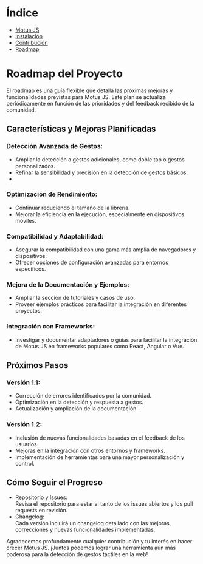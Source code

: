 # Índice

- [Motus JS](./docs/es/README.md)
- [Instalación](./docs/es/Install.md)
- [Contribución](./docs/es/Contributions.md)
- [Roadmap](./docs/es/RoadMap.md)


# Roadmap del Proyecto 
El roadmap es una guía flexible que detalla las próximas mejoras y funcionalidades previstas para Motus JS. Este plan se actualiza periódicamente en función de las prioridades y del feedback recibido de la comunidad.

## Características y Mejoras Planificadas

### Detección Avanzada de Gestos:

- Ampliar la detección a gestos adicionales, como doble tap o gestos personalizados.
- Refinar la sensibilidad y precisión en la detección de gestos básicos.
- 
### Optimización de Rendimiento:

- Continuar reduciendo el tamaño de la librería.
- Mejorar la eficiencia en la ejecución, especialmente en dispositivos móviles.


### Compatibilidad y Adaptabilidad:

- Asegurar la compatibilidad con una gama más amplia de navegadores y dispositivos.
- Ofrecer opciones de configuración avanzadas para entornos específicos.

### Mejora de la Documentación y Ejemplos:

- Ampliar la sección de tutoriales y casos de uso.
- Proveer ejemplos prácticos para facilitar la integración en diferentes proyectos.

### Integración con Frameworks:

- Investigar y documentar adaptadores o guías para facilitar la integración de Motus JS en frameworks populares como React, Angular o Vue.

## Próximos Pasos
### Versión 1.1:

- Corrección de errores identificados por la comunidad.  
- Optimización en la detección y respuesta a gestos.  
- Actualización y ampliación de la documentación.  

### Versión 1.2:

- Inclusión de nuevas funcionalidades basadas en el feedback de los usuarios.  
- Mejoras en la integración con otros entornos y frameworks.  
- Implementación de herramientas para una mayor personalización y control.  

## Cómo Seguir el Progreso
- Repositorio y Issues:  
Revisa el repositorio para estar al tanto de los issues abiertos y los pull requests en revisión.
- Changelog:  
Cada versión incluirá un changelog detallado con las mejoras, correcciones y nuevas funcionalidades implementadas.

Agradecemos profundamente cualquier contribución y tu interés en hacer crecer Motus JS. ¡Juntos podemos lograr una herramienta aún más poderosa para la detección de gestos táctiles en la web!